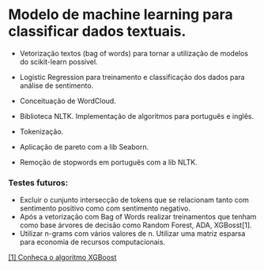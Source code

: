 # Modelo de machine learning para classificar dados textuais.

- Vetorização textos (bag of words) para tornar a utilização de modelos do scikit-learn possível.

- Logistic Regression para treinamento e classificação dos dados para análise de sentimento.

- Conceituação de WordCloud.

- Biblioteca NLTK. Implementação de algoritmos para português e inglês.

- Tokenização.

- Aplicação de pareto com a lib Seaborn.

- Remoção de stopwords em português com a lib NLTK.

### Testes futuros:

- Excluir o cunjunto intersecção de tokens que se relacionam tanto com sentimento positivo como com sentimento negativo.
- Após a vetorização com Bag of Words realizar treinamentos que tenham como base árvores de decisão como Random Forest, ADA, XGBosst[1].
- Utilizar n-grams com vários valores de n. Utilizar uma matriz esparsa para economia de recursos computacionais.

[[1] Conheça o algoritmo XGBoost](https://www.datageeks.com.br/xgboost/) 
